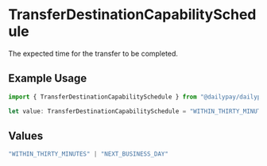 # TransferDestinationCapabilitySchedule

The expected time for the transfer to be completed.

## Example Usage

```typescript
import { TransferDestinationCapabilitySchedule } from "@dailypay/dailypay";

let value: TransferDestinationCapabilitySchedule = "WITHIN_THIRTY_MINUTES";
```

## Values

```typescript
"WITHIN_THIRTY_MINUTES" | "NEXT_BUSINESS_DAY"
```